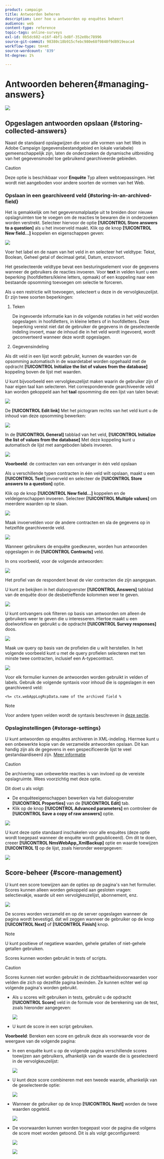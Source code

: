 ```yaml
---
product: campaign
title: Antwoorden beheren
description: Leer hoe u antwoorden op enquêtes beheert
audience: web
content-type: reference
topic-tags: online-surveys
exl-id: 0b5dc602-e16f-4bf1-bd8f-352e0bc78996
source-git-commit: 98380c18b915cfebc980e68f9840f9d8919eaca4
workflow-type: tm+mt
source-wordcount: '839'
ht-degree: 1%

---
```


# Antwoorden beheren{#managing-answers}

![](../../assets/v7-only.svg)

## Opgeslagen antwoorden opslaan {#storing-collected-answers}

Naast de standaard opslagwijzen die voor alle vormen van het Web in Adobe Campaign (gegevensbestandgebied en lokale variabele) gemeenschappelijk zijn, laten de onderzoeken de dynamische uitbreiding van het gegevensmodel toe gebruikend gearchiveerde gebieden.

>[!CAUTION]
>
>Deze optie is beschikbaar voor **Enquête** Typ alleen webtoepassingen. Het wordt niet aangeboden voor andere soorten de vormen van het Web.

### Opslaan in een gearchiveerd veld {#storing-in-an-archived-field}

Het is gemakkelijk om het gegevensmalplaatje uit te breiden door nieuwe opslagruimten toe te voegen om de reacties te bewaren die in onderzoeken worden verstrekt. Selecteer hiervoor de optie **[!UICONTROL Store answers to a question]** als u het invoerveld maakt. Klik op de knop **[!UICONTROL New field...]** koppelen en eigenschappen geven:

![](assets/s_ncs_admin_survey_new_space.png)

Voer het label en de naam van het veld in en selecteer het veldtype: Tekst, Boolean, Geheel getal of decimaal getal, Datum, enzovoort.

Het geselecteerde veldtype bevat een besturingselement voor de gegevens wanneer de gebruikers de reacties invoeren. Voor **text** in velden kunt u een beperking (hoofdletters/kleine letters, opmaak) of een koppeling naar een bestaande opsomming toevoegen om selectie te forceren.

Als u een restrictie wilt toevoegen, selecteert u deze in de vervolgkeuzelijst. Er zijn twee soorten beperkingen:

1. Teken

   De ingevoerde informatie kan in de volgende notaties in het veld worden opgeslagen: in hoofdletters, in kleine letters of in hoofdletters. Deze beperking vereist niet dat de gebruiker de gegevens in de geselecteerde indeling invoert, maar de inhoud die in het veld wordt ingevoerd, wordt geconverteerd wanneer deze wordt opgeslagen.

1. Gegevensindeling

Als dit veld in een lijst wordt gebruikt, kunnen de waarden van de opsomming automatisch in de waardetabel worden opgehaald met de opdracht **[!UICONTROL Initialize the list of values from the database]** koppeling boven de lijst met waarden.

U kunt bijvoorbeeld een vervolgkeuzelijst maken waarin de gebruiker zijn of haar eigen taal kan selecteren. Het corresponderende gearchiveerde veld kan worden gekoppeld aan het **taal** opsomming die een lijst van talen bevat:

![](assets/s_ncs_admin_survey_database_values_2b.png)

De **[!UICONTROL Edit link]** Met het pictogram rechts van het veld kunt u de inhoud van deze opsomming bewerken:

![](assets/s_ncs_admin_survey_database_values_2c.png)

In de **[!UICONTROL General]** tabblad van het veld, **[!UICONTROL Initialize the list of values from the database]** Met deze koppeling kunt u automatisch de lijst met aangeboden labels invoeren.

![](assets/s_ncs_admin_survey_database_values_2.png)

**Voorbeeld**: de contracten van een ontvanger in één veld opslaan

Als u verschillende typen contracten in één veld wilt opslaan, maakt u een **[!UICONTROL Text]** invoerveld en selecteer de **[!UICONTROL Store answers to a question]** optie.

Klik op de knop **[!UICONTROL New field...]** koppelen en de veldeigenschappen invoeren. Selecteer **[!UICONTROL Multiple values]** om meerdere waarden op te slaan.

![](assets/s_ncs_admin_survey_storage_multi_ex1.png)

Maak invoervelden voor de andere contracten en sla de gegevens op in hetzelfde gearchiveerde veld.

![](assets/s_ncs_admin_survey_storage_multi_ex2.png)

Wanneer gebruikers de enquête goedkeuren, worden hun antwoorden opgeslagen in de **[!UICONTROL Contracts]** veld.

In ons voorbeeld, voor de volgende antwoorden:

![](assets/s_ncs_admin_survey_storage_multi_ex3.png)

Het profiel van de respondent bevat de vier contracten die zijn aangegaan.

U kunt ze bekijken in het dialoogvenster **[!UICONTROL Answers]** tabblad van de enquête door de desbetreffende kolommen weer te geven.

![](assets/s_ncs_admin_survey_storage_multi_ex4.png)

U kunt ontvangers ook filteren op basis van antwoorden om alleen de gebruikers weer te geven die u interesseren. Hiertoe maakt u een doelworkflow en gebruikt u de opdracht **[!UICONTROL Survey responses]** doos.

![](assets/s_ncs_admin_survey_read_responses_wf.png)

Maak uw query op basis van de profielen die u wilt herstellen. In het volgende voorbeeld kunt u met de query profielen selecteren met ten minste twee contracten, inclusief een A-typecontract.

![](assets/s_ncs_admin_survey_read_responses_edit.png)

Voor elk formulier kunnen de antwoorden worden gebruikt in velden of labels. Gebruik de volgende syntaxis voor inhoud die is opgeslagen in een gearchiveerd veld:

```
<%= ctx.webAppLogRcpData.name of the archived field %
```

>[!NOTE]
>
>Voor andere typen velden wordt de syntaxis beschreven in [deze sectie](../../platform/using/about-queries-in-campaign.md).

### Opslaginstellingen {#storage-settings}

U kunt antwoorden op enquêtes archiveren in XML-indeling. Hiermee kunt u een onbewerkte kopie van de verzamelde antwoorden opslaan. Dit kan handig zijn als de gegevens in een gespecificeerde lijst te veel gestandaardiseerd zijn. [Meer informatie](../../surveys/using/publish--track-and-use-collected-data.md#standardizing-data)

>[!CAUTION]
>
>De archivering van onbewerkte reacties is van invloed op de vereiste opslagruimte. Wees voorzichtig met deze optie.

Dit doet u als volgt:

* De enquêteeigenschappen bewerken via het dialoogvenster **[!UICONTROL Properties]** van de **[!UICONTROL Edit]** tab.
* Klik op de knop **[!UICONTROL Advanced parameters]** en controleer de **[!UICONTROL Save a copy of raw answers]** optie.

![](assets/s_ncs_admin_survey_xml_archive_option.png)

U kunt deze optie standaard inschakelen voor alle enquêtes (deze optie wordt toegepast wanneer de enquête wordt gepubliceerd). Om dit te doen, creeer **[!UICONTROL NmsWebApp_XmlBackup]** optie en waarde toewijzen **[!UICONTROL 1]** op de lijst, zoals hieronder weergegeven:

![](assets/s_ncs_admin_survey_xml_global_option.png)

## Score-beheer {#score-management}

U kunt een score toewijzen aan de opties op de pagina&#39;s van het formulier. Scores kunnen alleen worden gekoppeld aan gesloten vragen: selectievakje, waarde uit een vervolgkeuzelijst, abonnement, enz.

![](assets/s_ncs_admin_survey_score_create.png)

De scores worden verzameld en op de server opgeslagen wanneer de pagina wordt bevestigd, dat wil zeggen wanneer de gebruiker op de knop **[!UICONTROL Next]** of **[!UICONTROL Finish]** knop.

>[!NOTE]
>
>U kunt positieve of negatieve waarden, gehele getallen of niet-gehele getallen gebruiken.

Scores kunnen worden gebruikt in tests of scripts.

>[!CAUTION]
>
>Scores kunnen niet worden gebruikt in de zichtbaarheidsvoorwaarden voor velden die zich op dezelfde pagina bevinden. Ze kunnen echter wel op volgende pagina&#39;s worden gebruikt.

* Als u scores wilt gebruiken in tests, gebruikt u de opdracht **[!UICONTROL Score]** veld in de formule voor de berekening van de test, zoals hieronder aangegeven:

   ![](assets/s_ncs_admin_survey_score_in_a_test.png)

* U kunt de score in een script gebruiken.

**Voorbeeld**: Bereken een score en gebruik deze als voorwaarde voor de weergave van de volgende pagina:

* In een enquête kunt u op de volgende pagina verschillende scores toewijzen aan gebruikers, afhankelijk van de waarde die is geselecteerd in de vervolgkeuzelijst:

   ![](assets/s_ncs_admin_survey_score_exa.png)

* U kunt deze score combineren met een tweede waarde, afhankelijk van de geselecteerde optie:

   ![](assets/s_ncs_admin_survey_score_exb.png)

* Wanneer de gebruiker op de knop **[!UICONTROL Next]** worden de twee waarden opgeteld.

   ![](assets/s_ncs_admin_survey_score_exe.png)

* De voorwaarden kunnen worden toegepast voor de pagina die volgens de score moet worden getoond. Dit is als volgt geconfigureerd:

   ![](assets/s_ncs_admin_survey_score_exd.png)

   ![](assets/s_ncs_admin_survey_score_exg.png)
